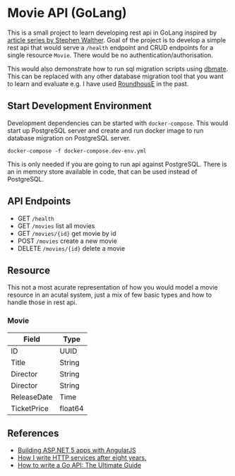 # Movie API (GoLang)

This is a small project to learn developing rest api in GoLang inspired by [article series by Stephen Walther](http://stephenwalther.com/archive/2015/01/12/asp-net-5-and-angularjs-part-1-configuring-grunt-uglify-and-angularjs). Goal of the project is to develop a simple rest api that would serve a `/health` endpoint and CRUD endpoints for a single resource `Movie`. There would be no authentication/authorisation.

This would also demonstrate how to run sql migration scripts using [dbmate](https://github.com/amacneil/dbmate). This can be replaced with any other database migration tool that you want to learn and evaluate e.g. I have used [RoundhousE](https://github.com/chucknorris/roundhouse) in the past.

## Start Development Environment
Development dependencies can be started with `docker-compose`. This would start up PostgreSQL server and create and run docker image to run database migration on PostgreSQL server.
```
docker-compose -f docker-compose.dev-env.yml
```
This is only needed if you are going to run api against PostgreSQL. There is an in memory store available in code, that can be used instead of PostgreSQL.

## API Endpoints
- GET `/health`
- GET `/movies` list all movies
- GET `/movies/{id}` get movie by id
- POST `/movies` create a new movie
- DELETE `/movies/{id}` delete a movie

## Resource
This not a most acurate representation of how you would model a movie resource in an acutal system, just a mix of few basic types and how to handle those in rest api.
### Movie
| Field       | Type    |
|-------------|---------|
| ID          | UUID    |
| Title       | String  |
| Director    | String  |
| Director    | String  |
| ReleaseDate | Time    |
| TicketPrice | float64 |

## References
- [Building ASP.NET 5 apps with AngularJS](http://stephenwalther.com/archive/2015/01/12/asp-net-5-and-angularjs-part-1-configuring-grunt-uglify-and-angularjs)
- [How I write HTTP services after eight years.](https://pace.dev/blog/2018/05/09/how-I-write-http-services-after-eight-years.html)
- [How to write a Go API: The Ultimate Guide](https://jonnylangefeld.com/blog/how-to-write-a-go-api-the-ultimate-guide)
